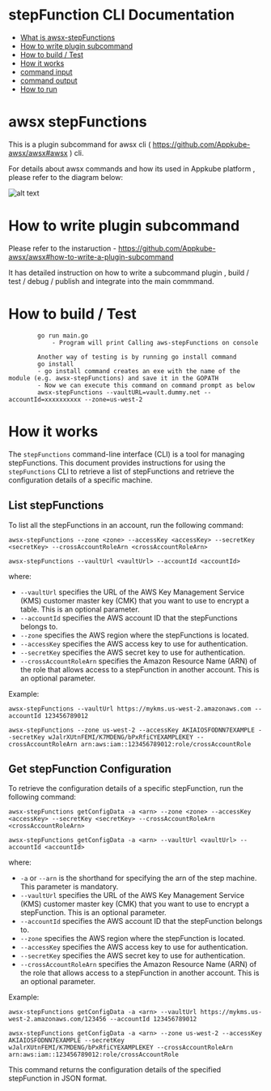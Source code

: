 # stepFunction CLI Documentation

- [What is awsx-stepFunctions](#awsx-stepFunctions)
- [How to write plugin subcommand](#how-to-write-plugin-subcommand)
- [How to build / Test](#how-to-build--test)
- [How it works](#How-it-works)
- [command input](#command-input)
- [command output](#command-output)
- [How to run ](#how-to-run)

# awsx stepFunctions

This is a plugin subcommand for awsx cli ( https://github.com/Appkube-awsx/awsx#awsx ) cli.

For details about awsx commands and how its used in Appkube platform , please refer to the diagram below:

![alt text](https://raw.githubusercontent.com/AppkubeCloud/appkube-architectures/main/LayeredArchitecture.svg)

# How to write plugin subcommand

Please refer to the instaruction -
https://github.com/Appkube-awsx/awsx#how-to-write-a-plugin-subcommand

It has detailed instruction on how to write a subcommand plugin , build / test / debug / publish and integrate into the main commmand.

# How to build / Test

            go run main.go
                - Program will print Calling aws-stepFunctions on console

            Another way of testing is by running go install command
            go install
            - go install command creates an exe with the name of the module (e.g. awsx-stepFunctions) and save it in the GOPATH
            - Now we can execute this command on command prompt as below
            awsx-stepFunctions --vaultURL=vault.dummy.net --accountId=xxxxxxxxxx --zone=us-west-2

# How it works

The `stepFunctions` command-line interface (CLI) is a tool for managing stepFunctions. This document provides instructions for using the `stepFunctions` CLI to retrieve a list of stepFunctions and retrieve the configuration details of a specific machine.

## List stepFunctions

To list all the stepFunctions in an account, run the following command:

    awsx-stepFunctions --zone <zone> --accessKey <accessKey> --secretKey <secretKey> --crossAccountRoleArn <crossAccountRoleArn>

    awsx-stepFunctions --vaultUrl <vaultUrl> --accountId <accountId>

where:

- `--vaultUrl` specifies the URL of the AWS Key Management Service (KMS) customer master key (CMK) that you want to use to encrypt a table. This is an optional parameter.
- `--accountId` specifies the AWS account ID that the stepFunctions belongs to.
- `--zone` specifies the AWS region where the stepFunctions is located.
- `--accessKey` specifies the AWS access key to use for authentication.
- `--secretKey` specifies the AWS secret key to use for authentication.
- `--crossAccountRoleArn` specifies the Amazon Resource Name (ARN) of the role that allows access to a stepFunction in another account. This is an optional parameter.

Example:

    awsx-stepFunctions --vaultUrl https://mykms.us-west-2.amazonaws.com --accountId 123456789012

    awsx-stepFunctions --zone us-west-2 --accessKey AKIAIOSFODNN7EXAMPLE --secretKey wJalrXUtnFEMI/K7MDENG/bPxRfiCYEXAMPLEKEY --crossAccountRoleArn arn:aws:iam::123456789012:role/crossAccountRole

## Get stepFunction Configuration

To retrieve the configuration details of a specific stepFunction, run the following command:

    awsx-stepFunctions getConfigData -a <arn> --zone <zone> --accessKey <accessKey> --secretKey <secretKey> --crossAccountRoleArn <crossAccountRoleArn>

    awsx-stepFunctions getConfigData -a <arn> --vaultUrl <vaultUrl> --accountId <accountId>

where:

- `-a` or `--arn` is the shorthand for specifying the arn of the step machine. This parameter is mandatory.
- `--vaultUrl` specifies the URL of the AWS Key Management Service (KMS) customer master key (CMK) that you want to use to encrypt a stepFunction. This is an optional parameter.
- `--accountId` specifies the AWS account ID that the stepFunction belongs to.
- `--zone` specifies the AWS region where the stepFunction is located.
- `--accessKey` specifies the AWS access key to use for authentication.
- `--secretKey` specifies the AWS secret key to use for authentication.
- `--crossAccountRoleArn` specifies the Amazon Resource Name (ARN) of the role that allows access to a stepFunction in another account. This is an optional parameter.

Example:

    awsx-stepFunctions getConfigData -a <arn> --vaultUrl https://mykms.us-west-2.amazonaws.com/123456 --accountId 123456789012

    awsx-stepFunctions getConfigData -a <arn> --zone us-west-2 --accessKey AKIAIOSFODNN7EXAMPLE --secretKey wJalrXUtnFEMI/K7MDENG/bPxRfiCYEXAMPLEKEY --crossAccountRoleArn arn:aws:iam::123456789012:role/crossAccountRole

This command returns the configuration details of the specified stepFunction in JSON format.

